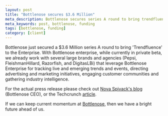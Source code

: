 ```yaml
---
layout: post
title: "Bottlenose secures $3.6 Million"
meta_description: Bottlenose secures series A round to bring trendfluence to the Enterprise
meta_keywords: post, bottlenose, funding
tags: [bottlenose, funding]
category: [client]
---
```


Bottlenose just secured a $3.6 Million series A round to bring
'Trendfluence' to the Enterprise. With Bottlenose enterprise, while
currently in private beta, we already work with several large brands and
agencies (Pepsi, FleishmanHillard, Razorfish, and DigitasLBi) that
leverage Bottlenose Enterprise for tracking live and emerging trends
and events, directing advertising and marketing initiatives, engaging
customer communities and gathering industry intelligence.

For the actual press release please check out [Nova
Spivack's blog]("http://www.novaspivack.com/business/bottlenose-series-a-to-bring-trendfluence-to-the-enterprise")
(Bottlenose CEO), or the Techcrunch [article]("http://techcrunch.com/2013/07/30/social-media-dashboard-bottlenose-raises-3-6m/").

If we can keep current momentum at [Bottlenose]("http://bottlenose.com"), then we have a bright
future ahead of us.
